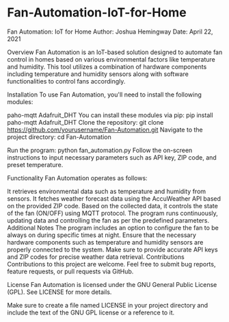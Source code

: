# Fan-Automation-IoT-for-Home
Fan Automation: IoT for Home
Author: Joshua Hemingway
Date: April 22, 2021

Overview
Fan Automation is an IoT-based solution designed to automate fan control in homes based on various environmental factors like temperature and humidity. This tool utilizes a combination of hardware components including temperature and humidity sensors along with software functionalities to control fans accordingly.

Installation
To use Fan Automation, you'll need to install the following modules:

paho-mqtt
Adafruit_DHT
You can install these modules via pip:
pip install paho-mqtt Adafruit_DHT
Clone the repository:
git clone https://github.com/yourusername/Fan-Automation.git
Navigate to the project directory:
cd Fan-Automation

Run the program:
python fan_automation.py
Follow the on-screen instructions to input necessary parameters such as API key, ZIP code, and preset temperature.

Functionality
Fan Automation operates as follows:

It retrieves environmental data such as temperature and humidity from sensors.
It fetches weather forecast data using the AccuWeather API based on the provided ZIP code.
Based on the collected data, it controls the state of the fan (ON/OFF) using MQTT protocol.
The program runs continuously, updating data and controlling the fan as per the predefined parameters.
Additional Notes
The program includes an option to configure the fan to be always on during specific times at night.
Ensure that the necessary hardware components such as temperature and humidity sensors are properly connected to the system.
Make sure to provide accurate API keys and ZIP codes for precise weather data retrieval.
Contributions
Contributions to this project are welcome. Feel free to submit bug reports, feature requests, or pull requests via GitHub.

License
Fan Automation is licensed under the GNU General Public License (GPL). See LICENSE for more details.

Make sure to create a file named LICENSE in your project directory and include the text of the GNU GPL license or a reference to it.
